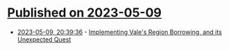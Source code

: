 # [Published on 2023-05-09](index.md)

* [2023-05-09, 20:39:36](https://lobste.rs/s/a6q04h/implementing_vale_s_region_borrowing_its) - [Implementing Vale's Region Borrowing, and its Unexpected Quest](https://verdagon.dev/blog/making-regions-part-2-generics)
